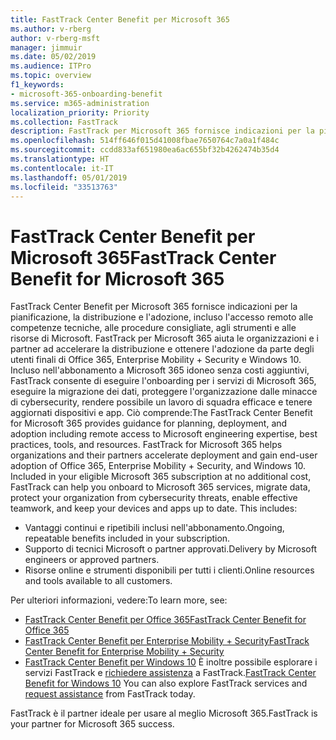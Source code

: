 ```yaml
---
title: FastTrack Center Benefit per Microsoft 365
ms.author: v-rberg
author: v-rberg-msft
manager: jimmuir
ms.date: 05/02/2019
ms.audience: ITPro
ms.topic: overview
f1_keywords:
- microsoft-365-onboarding-benefit
ms.service: m365-administration
localization_priority: Priority
ms.collection: FastTrack
description: FastTrack per Microsoft 365 fornisce indicazioni per la pianificazione, la distribuzione e l'adozione, incluso l'accesso remoto alle competenze tecniche, alle procedure consigliate, agli strumenti e alle risorse di Microsoft. FastTrack per Microsoft 365 aiuta le organizzazioni e i partner ad accelerare la distribuzione e ottenere l'adozione da parte degli utenti finali di Office 365, Windows 10 ed Enterprise Mobility + Security.
ms.openlocfilehash: 514ff646f015d41008fbae7650764c7a0a1f484c
ms.sourcegitcommit: ccdd833af651980ea6ac655bf32b4262474b35d4
ms.translationtype: HT
ms.contentlocale: it-IT
ms.lasthandoff: 05/01/2019
ms.locfileid: "33513763"
---
```

# <a name="fasttrack-center-benefit-for-microsoft-365"></a><span data-ttu-id="bad7b-104">FastTrack Center Benefit per Microsoft 365</span><span class="sxs-lookup"><span data-stu-id="bad7b-104">FastTrack Center Benefit for Microsoft 365</span></span>

<span data-ttu-id="bad7b-p102">FastTrack Center Benefit per Microsoft 365 fornisce indicazioni per la pianificazione, la distribuzione e l'adozione, incluso l'accesso remoto alle competenze tecniche, alle procedure consigliate, agli strumenti e alle risorse di Microsoft. FastTrack per Microsoft 365 aiuta le organizzazioni e i partner ad accelerare la distribuzione e ottenere l'adozione da parte degli utenti finali di Office 365, Enterprise Mobility + Security e Windows 10. Incluso nell'abbonamento a Microsoft 365 idoneo senza costi aggiuntivi, FastTrack consente di eseguire l'onboarding per i servizi di Microsoft 365, eseguire la migrazione dei dati, proteggere l'organizzazione dalle minacce di cybersecurity, rendere possibile un lavoro di squadra efficace e tenere aggiornati dispositivi e app. Ciò comprende:</span><span class="sxs-lookup"><span data-stu-id="bad7b-p102">The FastTrack Center Benefit for Microsoft 365 provides guidance for planning, deployment, and adoption including remote access to Microsoft engineering expertise, best practices, tools, and resources. FastTrack for Microsoft 365 helps organizations and their partners accelerate deployment and gain end-user adoption of Office 365, Enterprise Mobility + Security, and Windows 10. Included in your eligible Microsoft 365 subscription at no additional cost, FastTrack can help you onboard to Microsoft 365 services, migrate data, protect your organization from cybersecurity threats, enable effective teamwork, and keep your devices and apps up to date. This includes:</span></span>

- <span data-ttu-id="bad7b-109">Vantaggi continui e ripetibili inclusi nell'abbonamento.</span><span class="sxs-lookup"><span data-stu-id="bad7b-109">Ongoing, repeatable benefits included in your subscription.</span></span>
- <span data-ttu-id="bad7b-110">Supporto di tecnici Microsoft o partner approvati.</span><span class="sxs-lookup"><span data-stu-id="bad7b-110">Delivery by Microsoft engineers or approved partners.</span></span>
- <span data-ttu-id="bad7b-111">Risorse online e strumenti disponibili per tutti i clienti.</span><span class="sxs-lookup"><span data-stu-id="bad7b-111">Online resources and tools available to all customers.</span></span>
  
<span data-ttu-id="bad7b-112">Per ulteriori informazioni, vedere:</span><span class="sxs-lookup"><span data-stu-id="bad7b-112">To learn more, see:</span></span>

- [<span data-ttu-id="bad7b-113">FastTrack Center Benefit per Office 365</span><span class="sxs-lookup"><span data-stu-id="bad7b-113">FastTrack Center Benefit for Office 365</span></span>](O365-fasttrack-benefit-for-office-365.md) 
- [<span data-ttu-id="bad7b-114">FastTrack Center Benefit per Enterprise Mobility + Security</span><span class="sxs-lookup"><span data-stu-id="bad7b-114">FastTrack Center Benefit for Enterprise Mobility + Security</span></span>](EMS-fasttrack-benefit-for-EMS.md)
- <span data-ttu-id="bad7b-115">[FastTrack Center Benefit per Windows 10](Win-10-fasttrack-benefit-for-Windows-10.md) È inoltre possibile esplorare i servizi FastTrack e [richiedere assistenza](https://go.microsoft.com/fwlink/p/?LinkId=2003903) a FastTrack.</span><span class="sxs-lookup"><span data-stu-id="bad7b-115">[FastTrack Center Benefit for Windows 10](Win-10-fasttrack-benefit-for-Windows-10.md) You can also explore FastTrack services and [request assistance](https://go.microsoft.com/fwlink/p/?LinkId=2003903) from FastTrack today.</span></span>

<span data-ttu-id="bad7b-116">FastTrack è il partner ideale per usare al meglio Microsoft 365.</span><span class="sxs-lookup"><span data-stu-id="bad7b-116">FastTrack is your partner for Microsoft 365 success.</span></span>
  
  

 